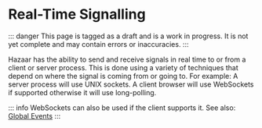 # Real-Time Signalling

::: danger
This page is tagged as a draft and is a work in progress.  It is not yet complete and may contain errors or inaccuracies.
:::

Hazaar has the ability to send and receive signals in real time to or from a client or server process.  This is done using a variety of techniques that depend on where the signal is coming from or going to.  For example: A server process will use UNIX sockets. A client browser will use WebSockets if supported otherwise it will use long-polling.

::: info
WebSockets can also be used if the client supports it.
See also: [Global Events](global-events.md)
:::